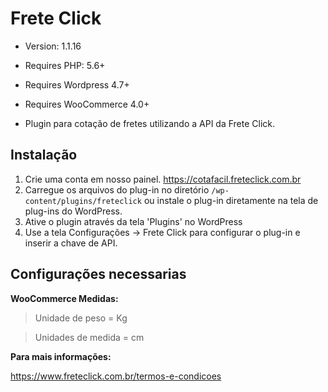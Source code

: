 # Frete Click

* Version: 1.1.16
* Requires PHP: 5.6+
* Requires Wordpress 4.7+
* Requires WooCommerce 4.0+

* Plugin para cotação de fretes utilizando a API da Frete Click.

## Instalação

1. Crie uma conta em nosso painel. https://cotafacil.freteclick.com.br
2. Carregue os arquivos do plug-in no diretório `/wp-content/plugins/freteclick` ou instale o plug-in diretamente na tela de plug-ins do WordPress.
3. Ative o plugin através da tela 'Plugins' no WordPress
4. Use a tela Configurações -> Frete Click para configurar o plug-in e inserir a chave de API.

## Configurações necessarias

**WooCommerce Medidas:**

>Unidade de peso = Kg

>Unidades de medida = cm

**Para mais informações:**

https://www.freteclick.com.br/termos-e-condicoes